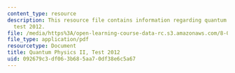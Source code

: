 ```yaml
---
content_type: resource
description: This resource file contains information regarding quantum physics II,
  test 2012.
file: /media/https%3A/open-learning-course-data-rc.s3.amazonaws.com/8-05-quantum-physics-ii-fall-2013/092679c3df063b685aa70df38e6c5a67_MIT8_05F13_test_2012v4.pdf
file_type: application/pdf
resourcetype: Document
title: Quantum Physics II, Test 2012
uid: 092679c3-df06-3b68-5aa7-0df38e6c5a67
---
```

